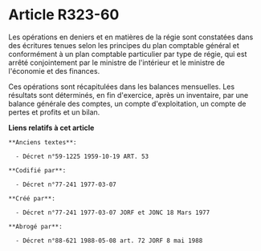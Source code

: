 # Article R323-60

Les opérations en deniers et en matières de la régie sont constatées dans des écritures tenues selon les principes du plan
comptable général et conformément à un plan comptable particulier par type de régie, qui est arrêté conjointement par le
ministre de l'intérieur et le ministre de l'économie et des finances.

Ces opérations sont récapitulées dans les balances mensuelles. Les résultats sont déterminés, en fin d'exercice, après un
inventaire, par une balance générale des comptes, un compte d'exploitation, un compte de pertes et profits et un bilan.

**Liens relatifs à cet article**

	**Anciens textes**:

	  - Décret n°59-1225 1959-10-19 ART. 53

	**Codifié par**:

	  - Décret n°77-241 1977-03-07

	**Créé par**:

	  - Décret n°77-241 1977-03-07 JORF et JONC 18 Mars 1977

	**Abrogé par**:

	  - Décret n°88-621 1988-05-08 art. 72 JORF 8 mai 1988
